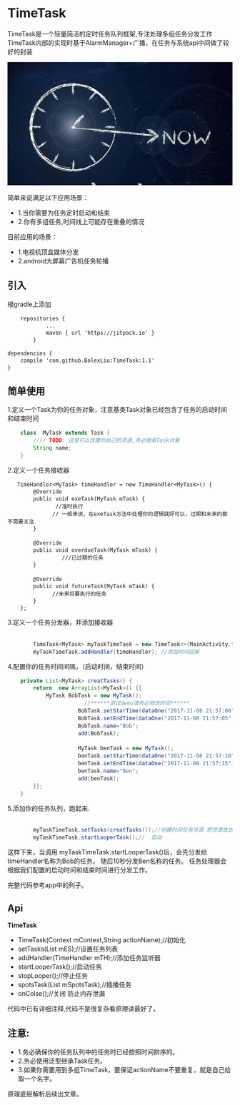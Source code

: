 # TimeTask
 TimeTask是一个轻量简洁的定时任务队列框架,专注处理多组任务分发工作
TimeTask内部的实现时基于AlarmManager+广播，在任务与系统api中间做了较好的封装

![](./img.png)

简单来说满足以下应用场景：
- 1.当你需要为任务定时启动和结束
- 2.你有多组任务,时间线上可能存在重叠的情况


目前应用的场景：
- 1.电视机顶盒媒体分发
- 2.android大屏幕广告机任务轮播


## 引入

根gradle上添加
```
	repositories {
			...
			maven { url 'https://jitpack.io' }
		}
```

```	
dependencies {
    compile 'com.github.BolexLiu:TimeTask:1.1'
}

```
	
## 简单使用


1.定义一个Task为你的任务对象，注意基类Task对象已经包含了任务的启动时间和结束时间

```java
    class  MyTask extends Task {
        //// TODO: 这里可以放置你自己的资源,务必继承Task对象
        String name;
    }

```

2.定义一个任务接收器
```
   TimeHandler<MyTask> timeHandler = new TimeHandler<MyTask>() {
        @Override
        public void exeTask(MyTask mTask) {
               //准时执行
              // 一般来说，在exeTask方法中处理你的逻辑就好可以，过期和未来的都不需要关注 
        }

        @Override
        public void overdueTask(MyTask mTask) {
                 ///已过期的任务
        }

        @Override
        public void futureTask(MyTask mTask) {
              //未来将要执行的任务
        }
    };

```

3.定义一个任务分发器，并添加接收器
```java
 
        TimeTask<MyTask> myTaskTimeTask = new TimeTask<>(MainActivity.this,ACTION); // 创建一个任务处理器
        myTaskTimeTask.addHandler(timeHandler); //添加时间回掉
```


4.配置你的任务时间间隔，（启动时间，结束时间）
```java
    private List<MyTask> creatTasks() {
        return  new ArrayList<MyTask>() {{
            MyTask BobTask = new MyTask();
                        //******测试demo请务必修改时间******
                      BobTask.setStarTime(dataOne("2017-11-08 21:57:00"));   //当前时间
                      BobTask.setEndTime(dataOne("2017-11-08 21:57:05"));  //5秒后结束
                      BobTask.name="Bob";
                      add(BobTask);

                      MyTask benTask = new MyTask();
                      benTask.setStarTime(dataOne("2017-11-08 21:57:10")); //10秒开始
                      benTask.setEndTime(dataOne("2017-11-08 21:57:15")); //15秒后结束
                      benTask.name="Ben";
                      add(benTask);
        }};
    }
```

5.添加你的任务队列，跑起来.
```java
        
        myTaskTimeTask.setTasks(creatTasks());//创建时间任务资源 把资源放进去处理
        myTaskTimeTask.startLooperTask();//  启动

```

这样下来，当调用 myTaskTimeTask.startLooperTask()后，会先分发给timeHandler名称为Bob的任务。
随后10秒分发Ben名称的任务。 任务处理器会根据我们配置的启动时间和结束时间进行分发工作。


完整代码参考app中的列子。



## Api


**TimeTask**
- TimeTask(Context mContext,String actionName);//初始化
- setTasks(List<T> mES);//设置任务列表
- addHandler(TimeHandler<T> mTH);//添加任务监听器
- startLooperTask();//启动任务
- stopLooper();//停止任务
- spotsTask(List<T> mSpotsTask);//插播任务
- onColse();//关闭 防止内存泄漏

代码中已有详细注释,代码不是很复杂看原理读最好了。

## 注意:

- 1.务必确保你的任务队列中的任务时已经按照时间排序的。
- 2.务必使用泛型继承Task任务。
- 3.如果你需要用到多组TimeTask，要保证actionName不要重复，就是自己给取一个名字。


原理底层解析后续出文章。

